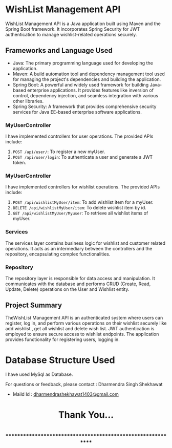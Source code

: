 # WishList Management API

WishList Management API is a Java application built using Maven and the Spring Boot framework. It incorporates Spring Security for JWT authentication to manage wishlist-related operations securely.

## Frameworks and Language Used

- Java: The primary programming language used for developing the application.
- Maven: A build automation tool and dependency management tool used for managing the project's dependencies and building the application.
- Spring Boot: A powerful and widely used framework for building Java-based enterprise applications. It provides features like inversion of control, dependency injection, and seamless integration with various other libraries.
- Spring Security: A framework that provides comprehensive security services for Java EE-based enterprise software applications.

### MyUserController

I have implemented controllers for user operations. The provided APIs include:
1. `POST /api/user/`: To register a new myUser.
2. `POST /api/user/login`: To authenticate a user and generate a JWT token.

 ### MyUserController
 I have implemented controllers for  wishlist operations. The provided APIs include:
1. `POST /api/wishlistMyUser/item`: To add wishlist item for a myUser.
2. `DELETE /api/wishlistMyUser/item`: To delete wishlist item by id.
3. `GET /api/wishlistMyUser/Myuser`: To retrieve all wishlist items of myUser.


### Services

The services layer contains business logic for wishlist and customer related operations. It acts as an intermediary between the controllers and the repository, encapsulating complex functionalities.

### Repository

The repository layer is responsible for data access and manipulation. It communicates with the database and performs CRUD (Create, Read, Update, Delete) operations on the User and Wishlist entity.


## Project Summary

TheWishList Management API is an authenticated system where users can register, log in, and perform various operations on their wishlist securely like add wishlist , get all wishlist and delete wish list. JWT authentication is employed to ensure secure access to wishlist endpoints. The application provides functionality for registering users, logging in.


# Database Structure Used
I have used MySql as Database.


For questions or feedback, please contact : Dharmendra Singh Shekhawat  
- Maild Id : dharmendrashekhawat1403@gmail.com

<h1 align="center">Thank You...<h1>
<h3 align = "center"> ***********************************************************<h3>

